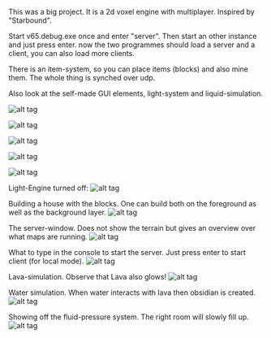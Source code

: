 This was a big project. It is a 2d voxel engine with multiplayer. Inspired by "Starbound".

Start v65.debug.exe once and enter "server". Then start an other instance and just press enter.
now the two programmes should load a server and a client, you can also load more clients.

There is an item-system, so you can place items (blocks) and also mine them.
The whole thing is synched over udp.

Also look at the self-made GUI elements, light-system and liquid-simulation.

![alt tag](https://github.com/eme64/Hobby-Projects-Archive/blob/master/BlitzMax%20Projects/Games/2d%20voxel%20engine/img1.png?raw=true "2d-voxel-engine")

![alt tag](https://github.com/eme64/Hobby-Projects-Archive/blob/master/BlitzMax%20Projects/Games/2d%20voxel%20engine/img2.png?raw=true "2d-voxel-engine")

![alt tag](https://github.com/eme64/Hobby-Projects-Archive/blob/master/BlitzMax%20Projects/Games/2d%20voxel%20engine/img3.png?raw=true "2d-voxel-engine")

![alt tag](https://github.com/eme64/Hobby-Projects-Archive/blob/master/BlitzMax%20Projects/Games/2d%20voxel%20engine/img4.png?raw=true "2d-voxel-engine")

![alt tag](https://github.com/eme64/Hobby-Projects-Archive/blob/master/BlitzMax%20Projects/Games/2d%20voxel%20engine/img5.png?raw=true "2d-voxel-engine")

Light-Engine turned off:
![alt tag](https://github.com/eme64/Hobby-Projects-Archive/blob/master/BlitzMax%20Projects/Games/2d%20voxel%20engine/img6.png?raw=true "2d-voxel-engine")

Building a house with the blocks. One can build both on the foreground as well as the background layer.
![alt tag](https://github.com/eme64/Hobby-Projects-Archive/blob/master/BlitzMax%20Projects/Games/2d%20voxel%20engine/img7.png?raw=true "2d-voxel-engine")

The server-window. Does not show the terrain but gives an overview over what maps are running.
![alt tag](https://github.com/eme64/Hobby-Projects-Archive/blob/master/BlitzMax%20Projects/Games/2d%20voxel%20engine/img8.png?raw=true "2d-voxel-engine")

What to type in the console to start the server. Just press enter to start client (for local mode).
![alt tag](https://github.com/eme64/Hobby-Projects-Archive/blob/master/BlitzMax%20Projects/Games/2d%20voxel%20engine/img10.png?raw=true "2d-voxel-engine")

Lava-simulation. Observe that Lava also glows!
![alt tag](https://github.com/eme64/Hobby-Projects-Archive/blob/master/BlitzMax%20Projects/Games/2d%20voxel%20engine/img11.png?raw=true "2d-voxel-engine")

Water simulation. When water interacts with lava then obsidian is created.
![alt tag](https://github.com/eme64/Hobby-Projects-Archive/blob/master/BlitzMax%20Projects/Games/2d%20voxel%20engine/img12.png?raw=true "2d-voxel-engine")

Showing off the fluid-pressure system. The right room will slowly fill up.
![alt tag](https://github.com/eme64/Hobby-Projects-Archive/blob/master/BlitzMax%20Projects/Games/2d%20voxel%20engine/img13.png?raw=true "2d-voxel-engine")
